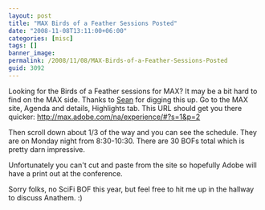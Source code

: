 ```yaml
---
layout: post
title: "MAX Birds of a Feather Sessions Posted"
date: "2008-11-08T13:11:00+06:00"
categories: [misc]
tags: []
banner_image: 
permalink: /2008/11/08/MAX-Birds-of-a-Feather-Sessions-Posted
guid: 3092
---
```


Looking for the Birds of a Feather sessions for MAX? It may be a bit hard to find on the MAX side. Thanks to <a href="http://www.corfield.org">Sean</a> for digging this up. Go to the MAX site, Agenda and details, Highlights tab. This URL should get you there quicker: <a href="http://max.adobe.com/na/experience/#?s=1&p=2">http://max.adobe.com/na/experience/#?s=1&p=2</a>

Then scroll down about 1/3 of the way and you can see the schedule. They are on Monday night from 8:30-10:30. There are 30 BOFs total which is pretty darn impressive. 

Unfortunately you can't cut and paste from the site so hopefully Adobe will have a print out at the conference. 

Sorry folks, no SciFi BOF this year, but feel free to hit me up in the hallway to discuss Anathem. :)